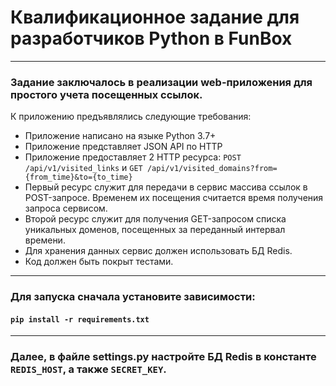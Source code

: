 # Квалификационное задание для разработчиков Python в FunBox

----
### Задание заключалось в реализации web-приложения для простого учета посещенных ссылок.
К приложению предъявлялись следующие требования:
* Приложение написано на языке Python 3.7+
* Приложение представляет JSON API по HTTP
* Приложение предоставляет 2 HTTP ресурса:
`POST /api/v1/visited_links` и `GET /api/v1/visited_domains?from={from_time}&to={to_time}`
* Первый ресурс служит для передачи в сервис массива ссылок в POST-запросе. Временем их посещения считается время получения запроса сервисом.
* Второй ресурс служит для получения GET-запросом списка уникальных доменов, посещенных за переданный интервал времени.
* Для хранения данных сервис должен использовать БД Redis.
* Код должен быть покрыт тестами.
---
### Для запуска сначала установите зависимости:
#### `pip install -r requirements.txt`

---
### Далее, в файле settings.py настройте БД Redis в константе `REDIS_HOST`, а также `SECRET_KEY`.